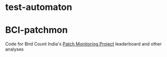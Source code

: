 # test-automaton

# BCI-patchmon

Code for Bird Count India's [Patch Monitoring Project](https://birdcount.in/patch-monitoring/) leaderboard and other analyses
